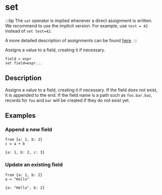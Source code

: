# set

:::tip
The `set` operator is implied whenever a direct assignment is written. We recommend to use the implicit version. For example, use `test = 42` instead of `set test=42`.

A more detailed description of assignments can be found [here](../language/statements.md#assignment).
:::

Assigns a value to a field, creating it if necessary.

```tql
field = expr
set field=expr...
```

## Description

Assigns a value to a field, creating it if necessary. If the field does not
exist, it is appended to the end. If the field name is a path such as
`foo.bar.baz`, records for `foo` and `bar` will be created if they do not exist
yet.

## Examples

### Append a new field

```tql
from {a: 1, b: 2}
c = a + b
```

```tql
{a: 1, b: 2, c: 3}
```

### Update an existing field

```tql
from {a: 1, b: 2}
a = "Hello"
```

```tql
{a: "Hello", b: 2}
```
